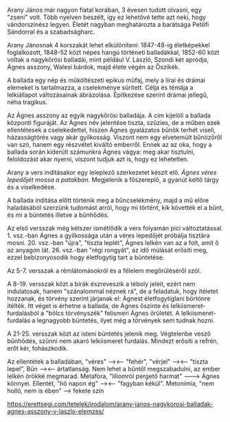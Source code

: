 Arany János már nagyon fiatal korában, 3 évesen tudott olvasni, egy "zseni" volt. Több nyelven beszélt, így ez lehetővé tette azt neki, hogy vándorszínész legyen. Életét nagyban meghatározta a barátsága Petőfi Sándorral és a szabadságharc.

Arany Jánosnak 4 korszakát lehet elkülöníteni: 1847-48-ig életképekkel foglalkozott, 1848-52 közt népes hangú történeti balladákkal, 1852-60 közt voltak a nagykőrösi balladái, mint például V. László, Szondi két apródja, Ágnes asszony, Walesi bárdok, majd élete végén az Őszikék.

A ballada egy nép és műköltészeti epikus műfaj, mely a lírai és drámai elemeket is tartalmazza, a cselekménye sűrített. Célja és témája a lelkiállapot változásainak ábrázolása. Építkezése szerint drámai jellegű, néha tragikus.

Az Ágnes asszony az egyik nagykőrösi balladája. A cím kijelöli a ballada központi figuráját. Az Ágnes név jelentése tiszta, szűzies, de a műben ezek ellentétesek a cselekedettel, hiszen Ágnes gyalázatos bűnök terhét viseli, házasságtörés vagy akár gyilkosság. Viszont nem egy elvetemült bűnözőről van szó, hanem egy részvétet kiváltó emberről. Ennek az az oka, hogy a ballada során kiderült számunkra Ágnes vágya: meg akar tisztulni, feloldozást akar nyerni, viszont tudjuk azt is, hogy ez lehetetlen.

Arany a vers indításakor egy leleplező szerkezetet készít elő. *Ágnes véres lepedőjét mossa a patakban.* Megjelenik a főszereplő, a gyanút keltő tárgy és a viselkedése.

A ballada indítása előtt történik meg a bűncselekmény, majd a mű előre haladásából szerzünk tudomást arról, hogy mi történt, kik követték el a bűnt, és mi a büntetés illetve a bűnhődés.

Az első versszak még kétszer ismétlődik a vers folyamán pici változtatással. 1. vsz.-ban Ágnes a gyilkossága után a véres lepedőjét próbálja tisztára mosni. 20. vsz.-ban "újra", "tiszta leplét", Ágnes lelkén van az a folt, amit ő az anyagon lát. 26. vsz.-ban "régi rongyát", az idő múlását erősíti meg, ezzel bebizonyosodik hogy életfogytig tart a büntetése.

Az 5-7. versszak a rémlátomásokról és a félelem megőrüléséről szól.

A 8-19. versszak közt a bírák észreveszik a téboly jeleit, ezért nem indulatosak, hanem "szánalommal néznek rá", de a feladatuk, hogy ítéletet hozzanak, és törvény szerint járjanak el: Ágnest életfogytiglani börtönre ítélték. Itt véget is érhetne a ballada, de Ágnes őszinte és lelkiismeret-furdalásból a "bölcs törvényszék" felismeri Ágnes őrületét. A lelkiismeret-furdalás a legnagyobb büntetés, ilyet még a törvények sem tudnak hozni.

A 21-25. versszak közt az isteni büntetés jelenik meg. Végtelenbe vesző bűnhődés, szűnni nem akaró lelkiismeret furdalás. Mindezt erősíti a refrén, erőt kér, fohászkodik.

Az ellentétek a balladában, "véres" —><— "fehér", "vérjel" —><— "tiszta lepel", Bűn —><— ártatlanság. Nem lehet a bűntől megszabadulni, az ember lelkén örökké megmarad. Metafora, "liliomról pergető harmat" ---> Ágnes könnyei. Ellentét, "hő napon ég" —><— "fagyban kékül". Metonímia, "nem holló, nem is ében" —> fekete szín

https://erettsegi.com/tetelek/irodalom/arany-janos-nagykorosi-balladak-agnes-asszony-v-laszlo-elemzes/